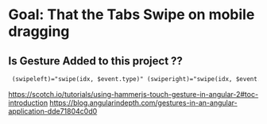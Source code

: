 # Goal: That the Tabs Swipe on mobile dragging
## Is Gesture Added to this project ??
```html
 (swipeleft)="swipe(idx, $event.type)" (swiperight)="swipe(idx, $event.type)" 
```
https://scotch.io/tutorials/using-hammerjs-touch-gesture-in-angular-2#toc-introduction
https://blog.angularindepth.com/gestures-in-an-angular-application-dde71804c0d0

